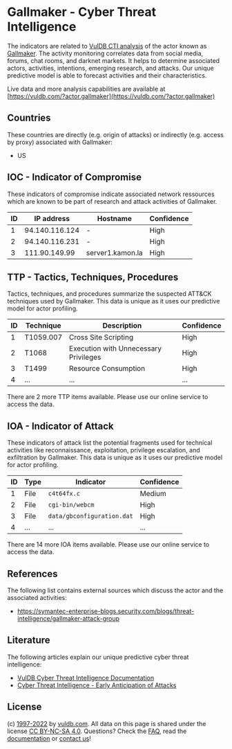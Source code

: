 # Gallmaker - Cyber Threat Intelligence

The indicators are related to [VulDB CTI analysis](https://vuldb.com/?kb.cti) of the actor known as [Gallmaker](https://vuldb.com/?actor.gallmaker). The activity monitoring correlates data from social media, forums, chat rooms, and darknet markets. It helps to determine associated actors, activities, intentions, emerging research, and attacks. Our unique predictive model is able to forecast activities and their characteristics.

Live data and more analysis capabilities are available at [https://vuldb.com/?actor.gallmaker](https://vuldb.com/?actor.gallmaker)

## Countries

These countries are directly (e.g. origin of attacks) or indirectly (e.g. access by proxy) associated with Gallmaker:

* US

## IOC - Indicator of Compromise

These indicators of compromise indicate associated network ressources which are known to be part of research and attack activities of Gallmaker.

ID | IP address | Hostname | Confidence
-- | ---------- | -------- | ----------
1 | 94.140.116.124 | - | High
2 | 94.140.116.231 | - | High
3 | 111.90.149.99 | server1.kamon.la | High

## TTP - Tactics, Techniques, Procedures

Tactics, techniques, and procedures summarize the suspected ATT&CK techniques used by Gallmaker. This data is unique as it uses our predictive model for actor profiling.

ID | Technique | Description | Confidence
-- | --------- | ----------- | ----------
1 | T1059.007 | Cross Site Scripting | High
2 | T1068 | Execution with Unnecessary Privileges | High
3 | T1499 | Resource Consumption | High
4 | ... | ... | ...

There are 2 more TTP items available. Please use our online service to access the data.

## IOA - Indicator of Attack

These indicators of attack list the potential fragments used for technical activities like reconnaissance, exploitation, privilege escalation, and exfiltration by Gallmaker. This data is unique as it uses our predictive model for actor profiling.

ID | Type | Indicator | Confidence
-- | ---- | --------- | ----------
1 | File | `c4t64fx.c` | Medium
2 | File | `cgi-bin/webcm` | High
3 | File | `data/gbconfiguration.dat` | High
4 | ... | ... | ...

There are 14 more IOA items available. Please use our online service to access the data.

## References

The following list contains external sources which discuss the actor and the associated activities:

* https://symantec-enterprise-blogs.security.com/blogs/threat-intelligence/gallmaker-attack-group

## Literature

The following articles explain our unique predictive cyber threat intelligence:

* [VulDB Cyber Threat Intelligence Documentation](https://vuldb.com/?kb.cti)
* [Cyber Threat Intelligence - Early Anticipation of Attacks](https://www.scip.ch/en/?labs.20201022)

## License

(c) [1997-2022](https://vuldb.com/?kb.changelog) by [vuldb.com](https://vuldb.com/?kb.about). All data on this page is shared under the license [CC BY-NC-SA 4.0](https://creativecommons.org/licenses/by-nc-sa/4.0/). Questions? Check the [FAQ](https://vuldb.com/?kb.faq), read the [documentation](https://vuldb.com/?kb) or [contact us](https://vuldb.com/?contact)!
